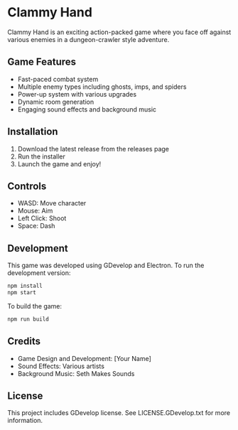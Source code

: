 # Clammy Hand

Clammy Hand is an exciting action-packed game where you face off against various enemies in a dungeon-crawler style adventure.

## Game Features

- Fast-paced combat system
- Multiple enemy types including ghosts, imps, and spiders
- Power-up system with various upgrades
- Dynamic room generation
- Engaging sound effects and background music

## Installation

1. Download the latest release from the releases page
2. Run the installer
3. Launch the game and enjoy!

## Controls

- WASD: Move character
- Mouse: Aim
- Left Click: Shoot
- Space: Dash

## Development

This game was developed using GDevelop and Electron. To run the development version:

```bash
npm install
npm start
```

To build the game:

```bash
npm run build
```

## Credits

- Game Design and Development: [Your Name]
- Sound Effects: Various artists
- Background Music: Seth Makes Sounds

## License

This project includes GDevelop license. See LICENSE.GDevelop.txt for more information.